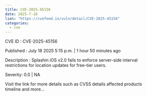 ```yaml
--- 
title: CVE-2025-45156
date: 2025-7-18
lien: "https://cvefeed.io/vuln/detail/CVE-2025-45156"
categories:
  - cve
---
```


CVE ID : CVE-2025-45156

Published :  July 18
2025
5:15 p.m. | 1 hour
50 minutes ago

Description : Splashin iOS v2.0 fails to enforce server-side interval restrictions for location updates for free-tier users.

Severity: 0.0 | NA

Visit the link for more details
such as CVSS details
affected products
timeline
and more...
